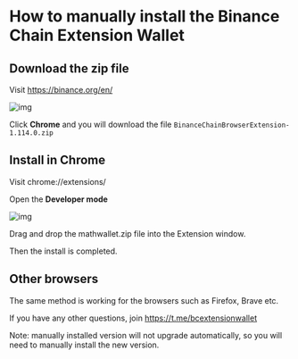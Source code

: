 # How to manually install the Binance Chain Extension Wallet

## Download the zip file

Visit https://binance.org/en/

![img](https://lh5.googleusercontent.com/MwqWuCAJS0hJlE-XCcuUbcWDUM2eY-idLD21hVu1_gMSCBMI_9s_lbur3w_m8M8r1InFdAKPKm4nB4A9m7vxfkfOt1kCtl-a_TYUF0SzHvnG6Ywc-cvLGFE_w3z3sOpLHDiJdSt1)

Click **Chrome** and you will download the file `BinanceChainBrowserExtension-1.114.0.zip`

## Install in Chrome
Visit chrome://extensions/

Open the **Developer mode**

![img](https://lh4.googleusercontent.com/ffFKR28yRqbarsFLSvRhJR6XRVw85VUCM260joofaSIIAGED_xZOmEqjkY9TZH_7oBiH8XdFum9rJRyOaXlqtPWCrJy1PaBzYIfrfgKGZA8B1Qs6V8rUVWZ7sSkgCG6v6b3WfSKU)

Drag and drop the mathwallet.zip file into the Extension window.

Then the install is completed.



## Other browsers

The same method is working for the browsers such as Firefox, Brave etc.

If you have any other questions, join https://t.me/bcextensionwallet

Note: manually installed version will not upgrade automatically, so you will need to manually install the new version.